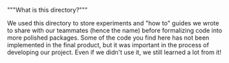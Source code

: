 """What is this directory?"""

We used this directory to store experiments and "how to" guides we wrote to share with our teammates (hence the name) before formalizing code into more polished packages. Some of the code you find here has not been implemented in the final product, but it was important in the process of developing our project. Even if we didn't use it, we still learned a lot from it!